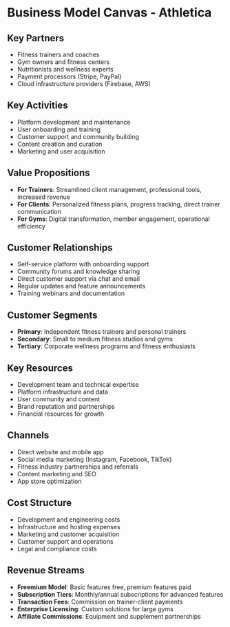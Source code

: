 # Business Model Canvas - Athletica

## Key Partners
- Fitness trainers and coaches
- Gym owners and fitness centers
- Nutritionists and wellness experts
- Payment processors (Stripe, PayPal)
- Cloud infrastructure providers (Firebase, AWS)

## Key Activities
- Platform development and maintenance
- User onboarding and training
- Customer support and community building
- Content creation and curation
- Marketing and user acquisition

## Value Propositions
- **For Trainers**: Streamlined client management, professional tools, increased revenue
- **For Clients**: Personalized fitness plans, progress tracking, direct trainer communication
- **For Gyms**: Digital transformation, member engagement, operational efficiency

## Customer Relationships
- Self-service platform with onboarding support
- Community forums and knowledge sharing
- Direct customer support via chat and email
- Regular updates and feature announcements
- Training webinars and documentation

## Customer Segments
- **Primary**: Independent fitness trainers and personal trainers
- **Secondary**: Small to medium fitness studios and gyms
- **Tertiary**: Corporate wellness programs and fitness enthusiasts

## Key Resources
- Development team and technical expertise
- Platform infrastructure and data
- User community and content
- Brand reputation and partnerships
- Financial resources for growth

## Channels
- Direct website and mobile app
- Social media marketing (Instagram, Facebook, TikTok)
- Fitness industry partnerships and referrals
- Content marketing and SEO
- App store optimization

## Cost Structure
- Development and engineering costs
- Infrastructure and hosting expenses
- Marketing and customer acquisition
- Customer support and operations
- Legal and compliance costs

## Revenue Streams
- **Freemium Model**: Basic features free, premium features paid
- **Subscription Tiers**: Monthly/annual subscriptions for advanced features
- **Transaction Fees**: Commission on trainer-client payments
- **Enterprise Licensing**: Custom solutions for large gyms
- **Affiliate Commissions**: Equipment and supplement partnerships
